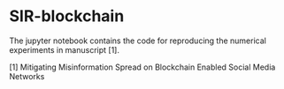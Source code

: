 # SIR-blockchain

The jupyter notebook contains the code for reproducing the numerical experiments in manuscript [1].

[1] Mitigating Misinformation Spread on Blockchain Enabled Social Media Networks
